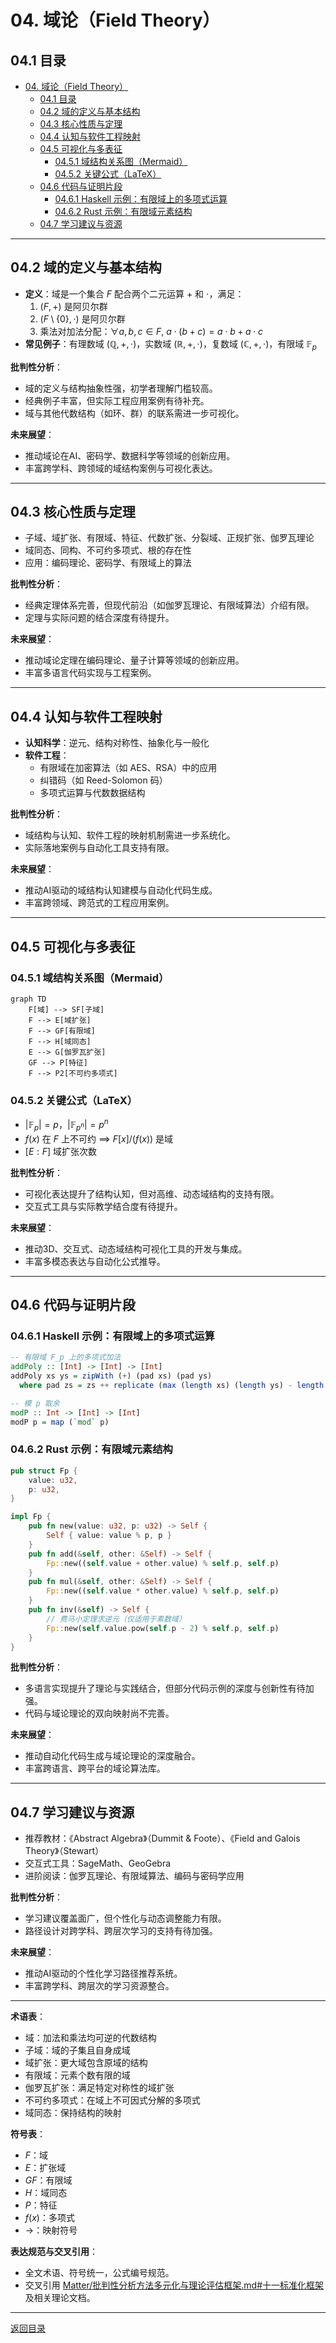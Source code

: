 # 04. 域论（Field Theory）

## 04.1 目录

- [04. 域论（Field Theory）](#04-域论field-theory)
  - [04.1 目录](#041-目录)
  - [04.2 域的定义与基本结构](#042-域的定义与基本结构)
  - [04.3 核心性质与定理](#043-核心性质与定理)
  - [04.4 认知与软件工程映射](#044-认知与软件工程映射)
  - [04.5 可视化与多表征](#045-可视化与多表征)
    - [04.5.1 域结构关系图（Mermaid）](#0451-域结构关系图mermaid)
    - [04.5.2 关键公式（LaTeX）](#0452-关键公式latex)
  - [04.6 代码与证明片段](#046-代码与证明片段)
    - [04.6.1 Haskell 示例：有限域上的多项式运算](#0461-haskell-示例有限域上的多项式运算)
    - [04.6.2 Rust 示例：有限域元素结构](#0462-rust-示例有限域元素结构)
  - [04.7 学习建议与资源](#047-学习建议与资源)

---

## 04.2 域的定义与基本结构

- **定义**：域是一个集合 $F$ 配合两个二元运算 $+$ 和 $\cdot$，满足：
  1. $(F, +)$ 是阿贝尔群
  2. $(F \setminus \{0\}, \cdot)$ 是阿贝尔群
  3. 乘法对加法分配：$\forall a, b, c \in F,\ a \cdot (b + c) = a \cdot b + a \cdot c$
- **常见例子**：有理数域 $(\mathbb{Q}, +, \cdot)$，实数域 $(\mathbb{R}, +, \cdot)$，复数域 $(\mathbb{C}, +, \cdot)$，有限域 $\mathbb{F}_p$

**批判性分析**：

- 域的定义与结构抽象性强，初学者理解门槛较高。
- 经典例子丰富，但实际工程应用案例有待补充。
- 域与其他代数结构（如环、群）的联系需进一步可视化。

**未来展望**：

- 推动域论在AI、密码学、数据科学等领域的创新应用。
- 丰富跨学科、跨领域的域结构案例与可视化表达。

---

## 04.3 核心性质与定理

- 子域、域扩张、有限域、特征、代数扩张、分裂域、正规扩张、伽罗瓦理论
- 域同态、同构、不可约多项式、根的存在性
- 应用：编码理论、密码学、有限域上的算法

**批判性分析**：

- 经典定理体系完善，但现代前沿（如伽罗瓦理论、有限域算法）介绍有限。
- 定理与实际问题的结合深度有待提升。

**未来展望**：

- 推动域论定理在编码理论、量子计算等领域的创新应用。
- 丰富多语言代码实现与工程案例。

---

## 04.4 认知与软件工程映射

- **认知科学**：逆元、结构对称性、抽象化与一般化
- **软件工程**：
  - 有限域在加密算法（如 AES、RSA）中的应用
  - 纠错码（如 Reed-Solomon 码）
  - 多项式运算与代数数据结构

**批判性分析**：

- 域结构与认知、软件工程的映射机制需进一步系统化。
- 实际落地案例与自动化工具支持有限。

**未来展望**：

- 推动AI驱动的域结构认知建模与自动化代码生成。
- 丰富跨领域、跨范式的工程应用案例。

---

## 04.5 可视化与多表征

### 04.5.1 域结构关系图（Mermaid）

```mermaid
graph TD
    F[域] --> SF[子域]
    F --> E[域扩张]
    F --> GF[有限域]
    F --> H[域同态]
    E --> G[伽罗瓦扩张]
    GF --> P[特征]
    F --> P2[不可约多项式]
```

### 04.5.2 关键公式（LaTeX）

- $|\mathbb{F}_p| = p$，$|\mathbb{F}_{p^n}| = p^n$
- $f(x)$ 在 $F$ 上不可约 $\implies$ $F[x]/(f(x))$ 是域
- $[E:F]$ 域扩张次数

**批判性分析**：

- 可视化表达提升了结构认知，但对高维、动态域结构的支持有限。
- 交互式工具与实际教学结合度有待提升。

**未来展望**：

- 推动3D、交互式、动态域结构可视化工具的开发与集成。
- 丰富多模态表达与自动化公式推导。

---

## 04.6 代码与证明片段

### 04.6.1 Haskell 示例：有限域上的多项式运算

```haskell
-- 有限域 F_p 上的多项式加法
addPoly :: [Int] -> [Int] -> [Int]
addPoly xs ys = zipWith (+) (pad xs) (pad ys)
  where pad zs = zs ++ replicate (max (length xs) (length ys) - length zs) 0

-- 模 p 取余
modP :: Int -> [Int] -> [Int]
modP p = map (`mod` p)
```

### 04.6.2 Rust 示例：有限域元素结构

```rust
pub struct Fp {
    value: u32,
    p: u32,
}

impl Fp {
    pub fn new(value: u32, p: u32) -> Self {
        Self { value: value % p, p }
    }
    pub fn add(&self, other: &Self) -> Self {
        Fp::new((self.value + other.value) % self.p, self.p)
    }
    pub fn mul(&self, other: &Self) -> Self {
        Fp::new((self.value * other.value) % self.p, self.p)
    }
    pub fn inv(&self) -> Self {
        // 费马小定理求逆元（仅适用于素数域）
        Fp::new(self.value.pow(self.p - 2) % self.p, self.p)
    }
}
```

**批判性分析**：

- 多语言实现提升了理论与实践结合，但部分代码示例的深度与创新性有待加强。
- 代码与域论理论的双向映射尚不完善。

**未来展望**：

- 推动自动化代码生成与域论理论的深度融合。
- 丰富跨语言、跨平台的域论算法库。

---

## 04.7 学习建议与资源

- 推荐教材：《Abstract Algebra》（Dummit & Foote）、《Field and Galois Theory》（Stewart）
- 交互式工具：SageMath、GeoGebra
- 进阶阅读：伽罗瓦理论、有限域算法、编码与密码学应用

**批判性分析**：

- 学习建议覆盖面广，但个性化与动态调整能力有限。
- 路径设计对跨学科、跨层次学习的支持有待加强。

**未来展望**：

- 推动AI驱动的个性化学习路径推荐系统。
- 丰富跨学科、跨层次的学习资源整合。

---

**术语表**：

- 域：加法和乘法均可逆的代数结构
- 子域：域的子集且自身成域
- 域扩张：更大域包含原域的结构
- 有限域：元素个数有限的域
- 伽罗瓦扩张：满足特定对称性的域扩张
- 不可约多项式：在域上不可因式分解的多项式
- 域同态：保持结构的映射

**符号表**：

- $F$：域
- $E$：扩张域
- $GF$：有限域
- $H$：域同态
- $P$：特征
- $f(x)$：多项式
- $\to$：映射符号

**表达规范与交叉引用**：

- 全文术语、符号统一，公式编号规范。
- 交叉引用 [Matter/批判性分析方法多元化与理论评估框架.md#十一标准化框架](../../../Matter/批判性分析方法多元化与理论评估框架.md#十一标准化框架) 及相关理论文档。

---

[返回目录](#041-目录)
